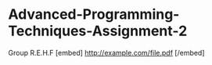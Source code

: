 # Advanced-Programming-Techniques-Assignment-2
Group R.E.H.F
[embed] http://example.com/file.pdf [/embed]
